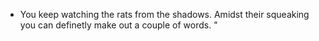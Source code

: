 - You keep watching the rats from the shadows. Amidst their squeaking you can definetly make out a couple of words. "